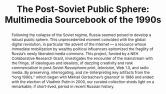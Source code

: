 ---
done: 'FALSE'
pid: soviet-sphere
title: 'The Post-Soviet Public Sphere: Multimedia Sourcebook of the 1990s'
category: Externally Funded
cohort_year:
tagline:
abstract: Following the collapse of the Soviet regime, Russia seemed poised to develop
  a robust public sphere. This unprecedented moment coincided with the global digital
  revolution, in particular the advent of the Internet — a resource whose immediate
  mobilization by wealthy political influencers epitomized the fragility of Russia’s
  newly liberated media commons. This project, funded by a NEH Collaborative Research
  Grant, investigates the encounter of the mainstream with the fringe, of ideologues
  and idealists, of dazzling creativity and rank commercialism in post-Soviet Russophone
  print, television, Web 1.0, and radio media. By preserving, interrogating, and (re-)interpreting
  key artifacts from the “long 1990s,” which began with Mikhail Gorbachev’s glasnost’
  in 1986 and ended with the election of Vladimir Putin in 2000, our curated collection
  sheds light on a remarkable, if short-lived, period in recent Russian history.
limerick: |-
  in the days of mikhail gorbechov
  russian publics felt like great improv
  to prod from localhost
  we push the glasnost
  a media russophone ever so suave
pis: vinkour
link: https://www.postsoviet90s.com/
local_image: soviet-sphere.jpeg
original_img: https://images.squarespace-cdn.com/content/v1/59836ba83e00be476e5686a5/1501801511310-OM7GCIPWGCYXIJXIPG8E/image-asset.jpeg?format=1500w
layout: project
---